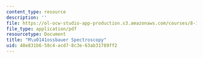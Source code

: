 ```yaml
---
content_type: resource
description: ''
file: https://ol-ocw-studio-app-production.s3.amazonaws.com/courses/8-13-14-experimental-physics-i-ii-junior-lab-fall-2016-spring-2017/48e831b658c4acd78c3e63ab31789ff2_MIT8_13-14F16-S17exp13.pdf
file_type: application/pdf
resourcetype: Document
title: "M\u0141ossbauer Spectroscopy"
uid: 48e831b6-58c4-acd7-8c3e-63ab31789ff2
---
```

